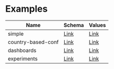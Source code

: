 # Examples

| Name                | Schema                                  | Values                                          |
| ------------------- | --------------------------------------- | ----------------------------------------------- |
| simple              | [Link](simple/src/main.tsp)             | [Link](simple/src/values.config.ts)             |
| country-based-conf  | [Link](country-based-conf/src/main.tsp) | [Link](country-based-conf/src/values.config.ts) |
| dashboards          | [Link](dashboards/src/main.tsp)         | [Link](dashboards/src/values.config.ts)         |
| experiments         | [Link](experiments/src/main.tsp)        | [Link](experiments/src/values.config.ts)        |
